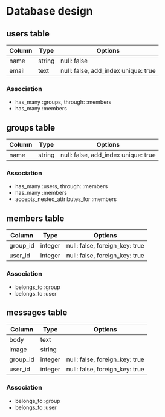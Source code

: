 # Database design


## users table

|Column|Type|Options|
|------|----|-------|
|name|string|null: false|
|email|text|null: false, add_index unique: true|

### Association
- has_many :groups, through: :members
- has_many :members



## groups table

|Column|Type|Options|
|------|----|-------|
|name|string|null: false, add_index unique: true|

### Association
- has_many :users, through: :members
- has_many :members
- accepts_nested_attributes_for :members



## members table

|Column|Type|Options|
|------|----|-------|
|group_id|integer|null: false, foreign_key: true|
|user_id|integer|null: false, foreign_key: true|

### Association
- belongs_to :group
- belongs_to :user



## messages table

|Column|Type|Options|
|------|----|-------|
|body|text||
|image|string||
|group_id|integer|null: false, foreign_key: true|
|user_id|integer|null: false, foreign_key: true|

### Association
- belongs_to :group
- belongs_to :user


